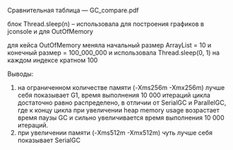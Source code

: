 Сравнительная таблица — GC_compare.pdf

блок Thread.sleep(n) – использовала для построения графиков в jconsole и для OutOfMemory

для кейса OutOfMemory меняла начальный размер ArrayList = 10 и конечный размер = 100_000_000 и использовала Thread.sleep(0, 1) на каждом индексе кратном 100

Выводы: 
1. на ограниченном количестве памяти (-Xms256m -Xmx256m) лучше себя показывает G1, время выполнения 10 000 итераций цикла достаточно равно распределено, в отличии от SerialGC и ParallelGC, где к концу цикла при увеличении heap memory usage возрастает время паузы GC и сильно увеличивается время выполнения 10 000 итераций.
2. при увеличении памяти (-Xms512m -Xmx512m) чуть лучше себя показывает SerialGC